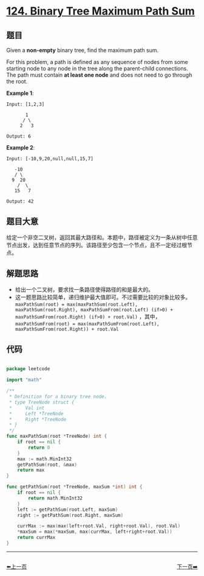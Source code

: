 # [124. Binary Tree Maximum Path Sum](https://leetcode.com/problems/binary-tree-maximum-path-sum/)


## 题目

Given a **non-empty** binary tree, find the maximum path sum.

For this problem, a path is defined as any sequence of nodes from some starting node to any node in the tree along the parent-child connections. The path must contain **at least one node** and does not need to go through the root.

**Example 1**:

    Input: [1,2,3]
    
           1
          / \
         2   3
    
    Output: 6

**Example 2**:

    Input: [-10,9,20,null,null,15,7]
    
       -10
       / \
      9  20
        /  \
       15   7
    
    Output: 42

## 题目大意

给定一个非空二叉树，返回其最大路径和。本题中，路径被定义为一条从树中任意节点出发，达到任意节点的序列。该路径至少包含一个节点，且不一定经过根节点。

## 解题思路

- 给出一个二叉树，要求找一条路径使得路径的和是最大的。
- 这一题思路比较简单，递归维护最大值即可。不过需要比较的对象比较多。`maxPathSum(root) = max(maxPathSum(root.Left), maxPathSum(root.Right), maxPathSumFrom(root.Left) (if>0) + maxPathSumFrom(root.Right) (if>0) + root.Val)` ，其中，`maxPathSumFrom(root) = max(maxPathSumFrom(root.Left), maxPathSumFrom(root.Right)) + root.Val`



## 代码

```go

package leetcode

import "math"

/**
 * Definition for a binary tree node.
 * type TreeNode struct {
 *     Val int
 *     Left *TreeNode
 *     Right *TreeNode
 * }
 */
func maxPathSum(root *TreeNode) int {
	if root == nil {
		return 0
	}
	max := math.MinInt32
	getPathSum(root, &max)
	return max
}

func getPathSum(root *TreeNode, maxSum *int) int {
	if root == nil {
		return math.MinInt32
	}
	left := getPathSum(root.Left, maxSum)
	right := getPathSum(root.Right, maxSum)

	currMax := max(max(left+root.Val, right+root.Val), root.Val)
	*maxSum = max(*maxSum, max(currMax, left+right+root.Val))
	return currMax
}

```
----------------------------------------------
<div style="display: flex;justify-content: space-between;align-items: center;">
<p><a href="https://books.halfrost.com/leetcode/ChapterFour/0122.Best-Time-to-Buy-and-Sell-Stock-II/">⬅️上一页</a></p>
<p><a href="https://books.halfrost.com/leetcode/ChapterFour/0125.Valid-Palindrome/">下一页➡️</a></p>
</div>
